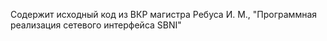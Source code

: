 Содержит исходный код из ВКР магистра Ребуса И. М., "Программная реализация сетевого интерфейса SBNI"